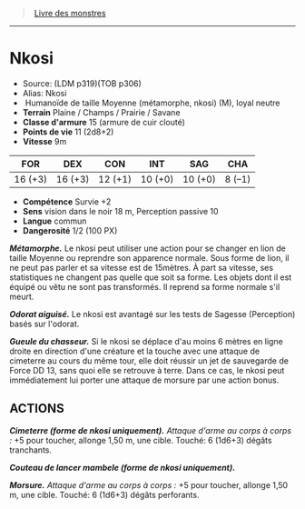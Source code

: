 ﻿> [Livre des monstres](tome_of_beasts.md)

---

# Nkosi

- Source: (LDM p319)(TOB p306)
- Alias: Nkosi
-  Humanoïde de taille Moyenne (métamorphe, nkosi) (M), loyal neutre
- **Terrain** Plaine / Champs / Prairie / Savane
- **Classe d'armure** 15 (armure de cuir clouté)
- **Points de vie** 11 (2d8+2)
- **Vitesse** 9m

|FOR|DEX|CON|INT|SAG|CHA|
|---|---|---|---|---|---|
|16 (+3)|16 (+3)|12 (+1)|10 (+0)|10 (+0)|8 (–1)|

- **Compétence** Survie +2
- **Sens** vision dans le noir 18 m, Perception passive 10
- **Langue** commun
- **Dangerosité** 1/2 (100 PX)

**_Métamorphe._** Le nkosi peut utiliser une action pour se changer en lion de taille Moyenne ou reprendre son apparence normale. Sous forme de lion, il ne peut pas parler et sa vitesse est de 15mètres. À part sa vitesse, ses statistiques ne changent pas quelle que soit sa forme. Les objets dont il est équipé ou vêtu ne sont pas transformés. Il reprend sa forme normale s'il meurt.

**_Odorat aiguisé._** Le nkosi est avantagé sur les tests de Sagesse (Perception) basés sur l'odorat.

**_Gueule du chasseur._** Si le nkosi se déplace d'au moins 6 mètres en ligne droite en direction d'une créature et la touche avec une attaque de cimeterre au cours du même tour, elle doit réussir un jet de sauvegarde de Force DD 13, sans quoi elle se retrouve à terre. Dans ce cas, le nkosi peut immédiatement lui porter une attaque de morsure par une action bonus.

## ACTIONS

**_Cimeterre (forme de nkosi uniquement)._** _Attaque d'arme au corps à corps :_ +5 pour toucher, allonge 1,50 m, une cible. Touché: 6 (1d6+3) dégâts tranchants.

**_Couteau de lancer mambele (forme de nkosi uniquement)._**

**_Morsure._** _Attaque d'arme au corps à corps :_ +5 pour toucher, allonge 1,50 m, une cible. Touché: 6 (1d6+3) dégâts perforants.

